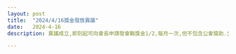 ```yaml
---
layout: post
title:  "2024/4/16獎金發放異議"
date:   2024-4-16
description: 異議成立,即刻起可向會長申請發會戰獎金1/2,每月一次,但不包含公會獎助.公會獎助金五月起由公會基金撥給

---
```

